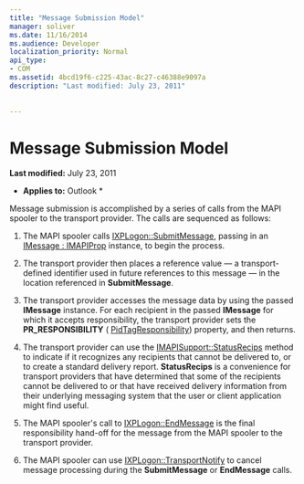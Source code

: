 ```yaml
---
title: "Message Submission Model"
manager: soliver
ms.date: 11/16/2014
ms.audience: Developer
localization_priority: Normal
api_type:
- COM
ms.assetid: 4bcd19f6-c225-43ac-8c27-c46388e9097a
description: "Last modified: July 23, 2011"
 
 
---
```


# Message Submission Model

 **Last modified:** July 23, 2011 
  
 * **Applies to:** Outlook * 
  
Message submission is accomplished by a series of calls from the MAPI spooler to the transport provider. The calls are sequenced as follows:
  
1. The MAPI spooler calls [IXPLogon::SubmitMessage](ixplogon-submitmessage.md), passing in an [IMessage : IMAPIProp](imessageimapiprop.md) instance, to begin the process. 
    
2. The transport provider then places a reference value — a transport-defined identifier used in future references to this message — in the location referenced in **SubmitMessage**.
    
3. The transport provider accesses the message data by using the passed **IMessage** instance. For each recipient in the passed **IMessage** for which it accepts responsibility, the transport provider sets the **PR_RESPONSIBILITY** ( [PidTagResponsibility](pidtagresponsibility-canonical-property.md)) property, and then returns.
    
4. The transport provider can use the [IMAPISupport::StatusRecips](imapisupport-statusrecips.md) method to indicate if it recognizes any recipients that cannot be delivered to, or to create a standard delivery report. **StatusRecips** is a convenience for transport providers that have determined that some of the recipients cannot be delivered to or that have received delivery information from their underlying messaging system that the user or client application might find useful. 
    
5. The MAPI spooler's call to [IXPLogon::EndMessage](ixplogon-endmessage.md) is the final responsibility hand-off for the message from the MAPI spooler to the transport provider. 
    
6. The MAPI spooler can use [IXPLogon::TransportNotify](ixplogon-transportnotify.md) to cancel message processing during the **SubmitMessage** or **EndMessage** calls. 
    

